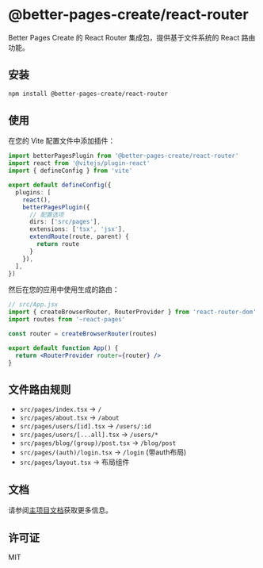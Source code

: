 # @better-pages-create/react-router

Better Pages Create 的 React Router 集成包，提供基于文件系统的 React 路由功能。

## 安装

```bash
npm install @better-pages-create/react-router
```

## 使用

在您的 Vite 配置文件中添加插件：

```ts
import betterPagesPlugin from '@better-pages-create/react-router'
import react from '@vitejs/plugin-react'
import { defineConfig } from 'vite'

export default defineConfig({
  plugins: [
    react(),
    betterPagesPlugin({
      // 配置选项
      dirs: ['src/pages'],
      extensions: ['tsx', 'jsx'],
      extendRoute(route, parent) {
        return route
      }
    }),
  ],
})
```

然后在您的应用中使用生成的路由：

```jsx
// src/App.jsx
import { createBrowserRouter, RouterProvider } from 'react-router-dom'
import routes from '~react-pages'

const router = createBrowserRouter(routes)

export default function App() {
  return <RouterProvider router={router} />
}
```

## 文件路由规则

- `src/pages/index.tsx` → `/`
- `src/pages/about.tsx` → `/about`
- `src/pages/users/[id].tsx` → `/users/:id`
- `src/pages/users/[...all].tsx` → `/users/*`
- `src/pages/blog/(group)/post.tsx` → `/blog/post`
- `src/pages/(auth)/login.tsx` → `/login` (带auth布局)
- `src/pages/layout.tsx` → 布局组件

## 文档

请参阅[主项目文档](https://github.com/yourusername/better-pages-create)获取更多信息。

## 许可证

MIT
